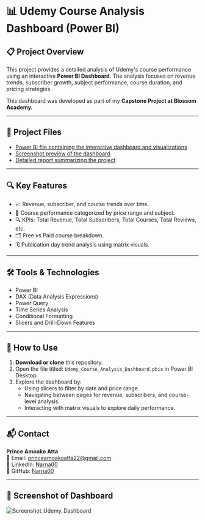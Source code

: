 # 📊 Udemy Course Analysis Dashboard (Power BI)

## 📋 Project Overview
This project provides a detailed analysis of Udemy's course performance using an interactive **Power BI Dashboard**. The analysis focuses on revenue trends, subscriber growth, subject performance, course duration, and pricing strategies.

This dashboard was developed as part of my **Capstone Project at Blossom Academy.**

---

## 📂 Project Files
- <a href="https://github.com/Narna00/PowerBI-Udemy-Course-Analysis/blob/main/Udemy_Course_Analysis_Dashboard.pbix">Power BI file containing the interactive dashboard and visualizations</a>
- <a href="https://github.com/Narna00/PowerBI-Udemy-Course-Analysis/blob/main/Screenshot_Udemy_Dashboard.png">Screenshot preview of the dashboard<a/>
- <a href="https://github.com/Narna00/PowerBI-Udemy-Course-Analysis/blob/main/Udemy_Dashboard_Report.pdf">Detailed report summarizing the project</a>

---

## 🔍 Key Features
- 📈 Revenue, subscriber, and course trends over time.
- 🎯 Course performance categorized by price range and subject.
- 🔍 KPIs: Total Revenue, Total Subscribers, Total Courses, Total Reviews, etc.
- 🗂️ Free vs Paid course breakdown.
- 🗓️ Publication day trend analysis using matrix visuals.

---

## 🛠️ Tools & Technologies
- Power BI
- DAX (Data Analysis Expressions)
- Power Query
- Time Series Analysis
- Conditional Formatting
- Slicers and Drill-Down Features

---

## 🚀 How to Use
1. **Download or clone** this repository.
2. Open the file titled: `Udemy_Course_Analysis_Dashboard.pbix` in Power BI Desktop.
3. Explore the dashboard by:
   - Using slicers to filter by date and price range.
   - Navigating between pages for revenue, subscribers, and course-level analysis.
   - Interacting with matrix visuals to explore daily performance.

---


## 📬 Contact
**Prince Amoako Atta**  
📧 Email: princeamoakoatta22@gmail.com  
🔗 LinkedIn: [Narna00](https://linkedin.com/in/narna00)  
🔗 GitHub: [Narna00](https://github.com/Narna00)

---

## 📸 Screenshot of Dashboard
![Screenshot_Udemy_Dashboard](https://github.com/user-attachments/assets/346043cc-4b07-4044-8ae2-8765e089c497)
